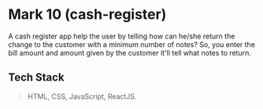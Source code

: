 # Mark 10 (cash-register)
A cash register app help the user by telling how can he/she return the change to the customer with a minimum number of notes?
So, you enter the bill amount and amount given by the customer it'll tell what notes to return.

## Tech Stack
> HTML, CSS, JavaScript, ReactJS.
